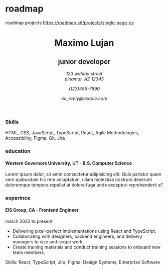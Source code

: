 # roadmap
roadmap projects 
https://roadmap.sh/projects/single-page-cv
<html>
  <head>
    <meta charset="UTF-8">
    <meta name="viewport" content="width=device-width, initial-scale=1.0">
    <title>roadmap-project cv</title>
  </head>
  <body>
    <header>
        <h1>Maximo Lujan</h1>
        <h2>junior developer</h2>
        <div class="contacto-info">
            <address>
                123 walaby street<br/>
                pinamar, AZ 12345
                <p>(123)456-7890</p>
                <p>no_reply@exaple.com</p>
            </address>
        </div>
    </header>
    <section class="skills">
        <h3 class="section-title">Skills</h3>
        <p>
            HTML, CSS, JavaScript, TypeScript, React, Agile Methodologies,
            Accessibility, Figma, Git, Jira
        </p>
    </section>
    <section class="education">
        <h3 class="section-title">education</h3>
        <h4>Western Governors University, UT - B.S. Computer Science</h4>
        <P>
            Lorem ipsum dolor, sit amet consectetur adipisicing elit. Quis pariatur quam vero quibusdam hic rem voluptatum, ullam molestias nostrum deserunt doloremque tempora repellat at dolore fuga unde excepturi reprehenderit a?
        </P>
    </section>
    <section class="experience">
        <h3 class="section-title">experince</h3>
        <article>
            <h4>EIS Group, CA - Frontend Engineer</h4>
            <p>march 2022 to present</p>
            <ul>
                <li>Delivering pixel-perfect implementations using React and
                    TypeScript.</li>
                <li>Collaborating with designers, backend engineers, and delivery
                    managers to size and scope work.</li>
                <li>Create training materials and conduct training sessions to onboard
                    new team members.</li>
            </ul>
            <p>
                Skills: React, TypeScript, Jira, Figma, Design Systems, Enterprise
            Software
            </p>
        </article>
    </section>
  </body>
</html>
